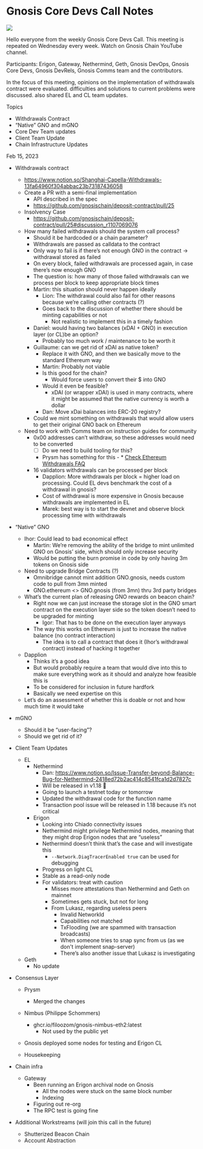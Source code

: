 # Gnosis Core Devs Call Notes

![](https://i.imgur.com/hPdq9m8.png)

Hello everyone from the weekly Gnosis Core Devs Call. This meeting is repeated on Wednesday every week. Watch on Gnosis Chain YouTube channel. ‍

Participants: Erigon, Gateway, Nethermind, Geth, Gnosis DevOps, Gnosis Core Devs, Gnosis DevRels, Gnosis Comms team and the contributors.

In the focus of this meeting, opinions on the implementation of withdrawals contract were evaluated. difficulties and solutions to current problems were discussed. also shared EL and CL team updates.


Topics 

* Withdrawals Contract
* “Native” GNO and mGNO
* Core Dev Team updates
* Client Team Update
* Chain Infrastructure Updates

Feb 15, 2023

* Withdrawals contract
  * https://www.notion.so/Shanghai-Capella-Withdrawals-13fa64960f304abbac23b73187436058
  * Create a PR with a semi-final implementation
    * API described in the spec
    * https://github.com/gnosischain/deposit-contract/pull/25
  * Insolvency Case
    * https://github.com/gnosischain/deposit-contract/pull/25#discussion_r1107069076
   * How many failed withdrawals should the system call process?
     * Should it be hardcoded or a chain parameter?
     * Withdrawals are passed as calldata to the contract
     * Only way to fail is if there’s not enough GNO in the contract -> withdrawal stored as failed
     * On every block, failed withdrawals are processed again, in case there’s now enough GNO
     * The question is: how many of those failed withdrawals can we process per block to keep appropriate block times
     * Martin: this situation should never happen ideally
       * Lion: The withdrawal could also fail for other reasons because we’re calling other contracts (?)
       * Goes back to the discussion of whether there should be minting capabilities or not
         * Not realistic to implement this in a timely fashion
     * Daniel: would having two balances (xDAI + GNO) in execution layer (or CL)be an option?
       * Probably too much work / maintenance to be worth it
     * Guillaume: can we get rid of xDAI as native token? 
       * Replace it with GNO, and then we basically move to the standard Ethereum way
       * Martin: Probably not viable
       * Is this good for the chain?
         * Would force users to convert their $ into GNO
       * Would it even be feasible?
         * xDAI (or wrapper xDAI) is used in many contracts, where it might be assumed that the native currency is worth a dollar
       * Dan: Move xDai balances into ERC-20 registry?
     * Could we mint something on withdrawals that would allow users to get their original GNO back on Ethereum
  * Need to work with Comms team on instruction guides for community
    * 0x00 addresses can’t withdraw, so these addresses would need to be converted
      * [ ] Do we need to build tooling for this?
      * Prysm has something for this -                         * [Check Ethereum Withdrawals FAQ](https://notes.ethereum.org/@launchpad/withdrawals-faq ) 
    * 16 validators withdrawals can be processed per block
      * Dapplion: More withdrawals per block = higher load on processing. Could EL devs benchmark the cost of a withdrawal in gnosis?
      * Cost of withdrawal is more expensive in Gnosis because withdrawals are implemented in EL
      * Marek: best way is to start the devnet and observe block processing time with withdrawals
* “Native” GNO

   * Ihor: Could lead to bad economical effect
      * Martin: We’re removing the ability of the bridge to mint unlimited GNO on Gnosis’ side, which should only increase security
     * Would be putting the burn promise in code by only having 3m tokens on Gnosis side
   * Need to upgrade Bridge Contracts (?)
     * Omnibridge cannot mint addition GNO.gnosis, needs custom code to pull from 3mn minted
     * GNO.ethereum <> GNO.gnosis (from 3mn) thru 3rd party bridges
   * What’s the current plan of releasing GNO rewards on beacon chain?
     * Right now we can just increase the storage slot in the GNO smart contract on the execution layer side so the token doesn’t need to be upgraded for minting
       * Igor: That has to be done on the execution layer anyways
     * The way this works on Ethereum is just to increase the native balance (no contract interaction)
       * The idea is to call a contract that does it (Ihor’s withdrawal contract) instead of hacking it together
  * Dapplion
    * Thinks it’s a good idea
    * But would probably require a team that would dive into this to make sure everything work as it should and analyze how feasible this is
    * To be considered for inclusion in future hardfork
    * Basically we need expertise on this
  * Let’s do an assessment of whether this is doable or not and how much time it would take
* mGNO
  * Should it be “user-facing”?
  * Should we get rid of it?
* Client Team Updates
  * EL
    * Nethermind
      * Dan: https://www.notion.so/Issue-Transfer-beyond-Balance-Bug-for-Nethermind-2418ed72b2ac414c8541fca1d2d7827c 
      * Will be released in v1.18 🥳
      * Going to launch a testnet today or tomorrow
      * Updated the withdrawal code for the function name
      * Transaction pool issue will be released in 1.18 because it’s not critical
    * Erigon
      * Looking into Chiado connectivity issues
      * Nethermind might privilege Nethermind nodes, meaning that they might drop Erigon nodes that are “useless”
      * Nethermind doesn’t think that’s the case and will investigate this
        * `--Network.DiagTracerEnabled true` can be used for debugging
      * Progress on light CL
      * Stable as a read-only node
      * For validators: treat with caution
        * Misses more attestations than Nethermind and Geth on mainnet
        * Sometimes gets stuck, but not for long
        * From Lukasz, regarding useless peers
          * Invalid NetworkId
          * Capabilities not matched
          * TxFlooding (we are spammed with transaction broadcasts)
          * When someone tries to snap sync from us (as we don't implement snap-server)
          * There’s also another issue that Lukasz is investigating
  * Geth
    * No update
* Consensus Layer
   * Prysm
     * Merged the changes
 
   * Nimbus (Philippe Schommers) 
     * ghcr.io/filoozom/gnosis-nimbus-eth2:latest
       * Not used by the public yet
    * Gnosis deployed some nodes for testing and Erigon CL
  * Housekeeping
* Chain infra
   * Gateway
     * Been running an Erigon archival node on Gnosis
       * All the nodes were stuck on the same block number
       * Indexing
     * Figuring out re-org
     * The RPC test is going fine
 * Additional Workstreams (will join this call in the future)
   * Shutterized Beacon Chain
   * Account Abstraction
